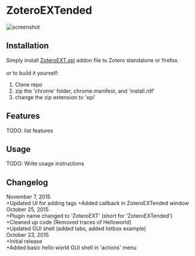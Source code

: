 # ZoteroEXTended

![screenshot](http://i.imgur.com/LuefjsP.png)

## Installation

Simply install [ZoteroEXT.xpi](https://github.com/CSCC01-Fall2015/team02-course-project/releases/download/0.01a/ZoteroEXT.xpi) addon file to Zotero standalone or firefox.
<br/>
<br/>
or to build it yourself:<br/>
1. Clone repo<br/>
2. zip the 'chrome' folder, chrome.manifest, and 'install.rdf'<br/>
3. change the zip extension to 'xpi'<br/>

## Features

TODO: list features

## Usage

TODO: Write usage instructions

## Changelog
November 7, 2015 <br />
+Updated UI for adding tags
+Added callback in ZoteroEXTended window
October 25, 2015<br />
+Plugin name changed to 'ZoteroEXT' (short for 'ZoteroEXTended') <br />
+Cleaned up code (Removed traces of Helloworld)<br/>
+Updated GUI shell (added tabs, added listbox example)
<br/>
October 23, 2015<br />
+Initial release <br />
+Added basic hello world GUI shell in 'actions' menu